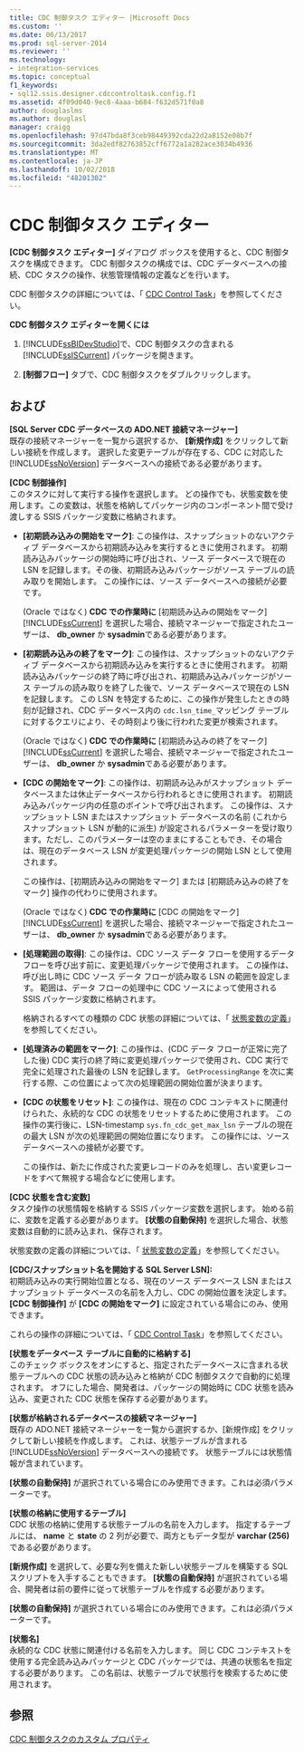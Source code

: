 ```yaml
---
title: CDC 制御タスク エディター |Microsoft Docs
ms.custom: ''
ms.date: 06/13/2017
ms.prod: sql-server-2014
ms.reviewer: ''
ms.technology:
- integration-services
ms.topic: conceptual
f1_keywords:
- sql12.ssis.designer.cdccontroltask.config.f1
ms.assetid: 4f09d040-9ec8-4aaa-b684-f632d571f0a8
author: douglaslms
ms.author: douglasl
manager: craigg
ms.openlocfilehash: 97d47bda8f3ceb98449392cda22d2a8152e08b7f
ms.sourcegitcommit: 3da2edf82763852cff6772a1a282ace3034b4936
ms.translationtype: MT
ms.contentlocale: ja-JP
ms.lasthandoff: 10/02/2018
ms.locfileid: "48201302"
---
```

# <a name="cdc-control-task-editor"></a>CDC 制御タスク エディター
  **[CDC 制御タスク エディター]** ダイアログ ボックスを使用すると、CDC 制御タスクを構成できます。 CDC 制御タスクの構成では、CDC データベースへの接続、CDC タスクの操作、状態管理情報の定義などを行います。  
  
 CDC 制御タスクの詳細については、「 [CDC Control Task](control-flow/cdc-control-task.md)」を参照してください。  
  
 **CDC 制御タスク エディターを開くには**  
  
1.  [!INCLUDE[ssBIDevStudio](../includes/ssbidevstudio-md.md)]で、CDC 制御タスクの含まれる [!INCLUDE[ssISCurrent](../includes/ssiscurrent-md.md)] パッケージを開きます。  
  
2.  **[制御フロー]** タブで、CDC 制御タスクをダブルクリックします。  
  
## <a name="options"></a>および  
 **[SQL Server CDC データベースの ADO.NET 接続マネージャー]**  
 既存の接続マネージャーを一覧から選択するか、 **[新規作成]** をクリックして新しい接続を作成します。 選択した変更テーブルが存在する、CDC に対応した [!INCLUDE[ssNoVersion](../includes/ssnoversion-md.md)] データベースへの接続である必要があります。  
  
 **[CDC 制御操作]**  
 このタスクに対して実行する操作を選択します。 どの操作でも、状態変数を使用します。この変数は、状態を格納してパッケージ内のコンポーネント間で受け渡しする SSIS パッケージ変数に格納されます。  
  
-   **[初期読み込みの開始をマーク]**: この操作は、スナップショットのないアクティブ データベースから初期読み込みを実行するときに使用されます。 初期読み込みパッケージの開始時に呼び出され、ソース データベースで現在の LSN を記録します。その後、初期読み込みパッケージがソース テーブルの読み取りを開始します。 この操作には、ソース データベースへの接続が必要です。  
  
     (Oracle ではなく) **CDC での作業時に** [初期読み込みの開始をマーク] [!INCLUDE[ssCurrent](../includes/sscurrent-md.md)] を選択した場合、接続マネージャーで指定されたユーザーは、  **db_owner** か **sysadmin**である必要があります。  
  
-   **[初期読み込みの終了をマーク]**: この操作は、スナップショットのないアクティブ データベースから初期読み込みを実行するときに使用されます。 初期読み込みパッケージの終了時に呼び出され、初期読み込みパッケージがソース テーブルの読み取りを終了した後で、ソース データベースで現在の LSN を記録します。 この LSN を特定するために、この操作が発生したときの時刻が記録され、CDC データベース内の `cdc.lsn_time_`マッピング テーブルに対するクエリにより、その時刻より後に行われた変更が検索されます。  
  
     (Oracle ではなく) **CDC での作業時に** [初期読み込みの終了をマーク] [!INCLUDE[ssCurrent](../includes/sscurrent-md.md)] を選択した場合、接続マネージャーで指定されたユーザーは、  **db_owner** か **sysadmin**である必要があります。  
  
-   **[CDC の開始をマーク]**: この操作は、初期読み込みがスナップショット データベースまたは休止データベースから行われるときに使用されます。 初期読み込みパッケージ内の任意のポイントで呼び出されます。 この操作は、スナップショット LSN またはスナップショット データベースの名前 (これからスナップショット LSN が動的に派生) が設定されるパラメーターを受け取ります。ただし、このパラメーターは空のままにすることもでき、その場合は、現在のデータベース LSN が変更処理パッケージの開始 LSN として使用されます。  
  
     この操作は、[初期読み込みの開始をマーク] または [初期読み込みの終了をマーク] 操作の代わりに使用されます。  
  
     (Oracle ではなく) **CDC での作業時に** [CDC の開始をマーク] [!INCLUDE[ssCurrent](../includes/sscurrent-md.md)] を選択した場合、接続マネージャーで指定されたユーザーは、  **db_owner** か **sysadmin**である必要があります。  
  
-   **[処理範囲の取得]**: この操作は、CDC ソース データ フローを使用するデータ フローを呼び出す前に、変更処理パッケージで使用されます。 この操作は、呼び出し時に CDC ソース データ フローが読み取る LSN の範囲を設定します。 範囲は、データ フローの処理中に CDC ソースによって使用される SSIS パッケージ変数に格納されます。  
  
     格納されるすべての種類の CDC 状態の詳細については、「 [状態変数の定義](data-flow/define-a-state-variable.md)」を参照してください。  
  
-   **[処理済みの範囲をマーク]**: この操作は、(CDC データ フローが正常に完了した後) CDC 実行の終了時に変更処理パッケージで使用され、CDC 実行で完全に処理された最後の LSN を記録します。 `GetProcessingRange` を次に実行する際、この位置によって次の処理範囲の開始位置が決まります。  
  
-   **[CDC の状態をリセット]**: この操作は、現在の CDC コンテキストに関連付けられた、永続的な CDC の状態をリセットするために使用されます。 この操作の実行後に、LSN-timestamp `sys.fn_cdc_get_max_lsn` テーブルの現在の最大 LSN が次の処理範囲の開始位置になります。 この操作には、ソース データベースへの接続が必要です。  
  
     この操作は、新たに作成された変更レコードのみを処理し、古い変更レコードをすべて無視する場合などに使用します。  
  
 **[CDC 状態を含む変数]**  
 タスク操作の状態情報を格納する SSIS パッケージ変数を選択します。 始める前に、変数を定義する必要があります。 **[状態の自動保持]** を選択した場合、状態変数は自動的に読み込まれ、保存されます。  
  
 状態変数の定義の詳細については、「 [状態変数の定義](data-flow/define-a-state-variable.md)」を参照してください。  
  
 **[CDC/スナップショット名を開始する SQL Server LSN]:**  
 初期読み込みの実行開始位置となる、現在のソース データベース LSN またはスナップショット データベースの名前を入力し、CDC の開始位置を決定します。 **[CDC 制御操作]** が **[CDC の開始をマーク]** に設定されている場合にのみ、使用できます。  
  
 これらの操作の詳細については、「 [CDC Control Task](control-flow/cdc-control-task.md)」を参照してください。  
  
 **[状態をデータベース テーブルに自動的に格納する]**  
 このチェック ボックスをオンにすると、指定されたデータベースに含まれる状態テーブルへの CDC 状態の読み込みと格納が CDC 制御タスクで自動的に処理されます。 オフにした場合、開発者は、パッケージの開始時に CDC 状態を読み込み、変更された CDC 状態を保存する必要があります。  
  
 **[状態が格納されるデータベースの接続マネージャー]**  
 既存の ADO.NET 接続マネージャーを一覧から選択するか、[新規作成] をクリックして新しい接続を作成します。 これは、状態テーブルが含まれる [!INCLUDE[ssNoVersion](../includes/ssnoversion-md.md)] データベースへの接続です。 状態テーブルには状態情報が含まれています。  
  
 **[状態の自動保持]** が選択されている場合にのみ使用できます。これは必須パラメーターです。  
  
 **[状態の格納に使用するテーブル]**  
 CDC 状態の格納に使用する状態テーブルの名前を入力します。 指定するテーブルには、 **name** と **state** の 2 列が必要で、両方ともデータ型が **varchar (256)** である必要があります。  
  
 **[新規作成]** を選択して、必要な列を備えた新しい状態テーブルを構築する SQL スクリプトを入手することもできます。 **[状態の自動保持]** が選択されている場合、開発者は前の要件に従って状態テーブルを作成する必要があります。  
  
 **[状態の自動保持]** が選択されている場合にのみ使用できます。これは必須パラメーターです。  
  
 **[状態名]**  
 永続的な CDC 状態に関連付ける名前を入力します。 同じ CDC コンテキストを使用する完全読み込みパッケージと CDC パッケージでは、共通の状態名を指定する必要があります。 この名前は、状態テーブルで状態行を検索するために使用されます。  
  
## <a name="see-also"></a>参照  
 [CDC 制御タスクのカスタム プロパティ](control-flow/cdc-control-task-custom-properties.md)  
  
  
